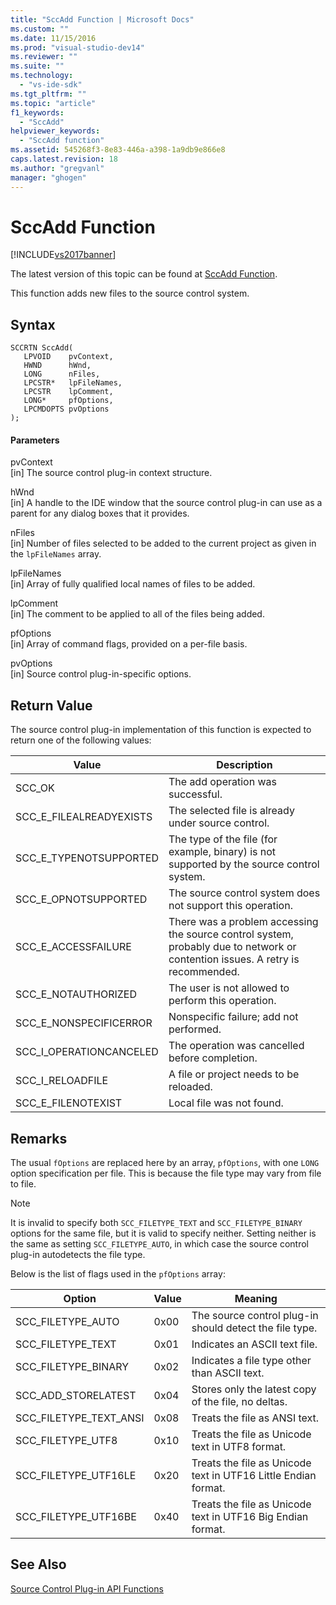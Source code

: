 ```yaml
---
title: "SccAdd Function | Microsoft Docs"
ms.custom: ""
ms.date: 11/15/2016
ms.prod: "visual-studio-dev14"
ms.reviewer: ""
ms.suite: ""
ms.technology: 
  - "vs-ide-sdk"
ms.tgt_pltfrm: ""
ms.topic: "article"
f1_keywords: 
  - "SccAdd"
helpviewer_keywords: 
  - "SccAdd function"
ms.assetid: 545268f3-8e83-446a-a398-1a9db9e866e8
caps.latest.revision: 18
ms.author: "gregvanl"
manager: "ghogen"
---
```

# SccAdd Function
[!INCLUDE[vs2017banner](../includes/vs2017banner.md)]

The latest version of this topic can be found at [SccAdd Function](https://docs.microsoft.com/visualstudio/extensibility/sccadd-function).  
  
This function adds new files to the source control system.  
  
## Syntax  
  
```cpp#  
SCCRTN SccAdd(  
   LPVOID    pvContext,  
   HWND      hWnd,  
   LONG      nFiles,  
   LPCSTR*   lpFileNames,  
   LPCSTR    lpComment,  
   LONG*     pfOptions,  
   LPCMDOPTS pvOptions  
);  
```  
  
#### Parameters  
 pvContext  
 [in] The source control plug-in context structure.  
  
 hWnd  
 [in] A handle to the IDE window that the source control plug-in can use as a parent for any dialog boxes that it provides.  
  
 nFiles  
 [in] Number of files selected to be added to the current project as given in the `lpFileNames` array.  
  
 lpFileNames  
 [in] Array of fully qualified local names of files to be added.  
  
 lpComment  
 [in] The comment to be applied to all of the files being added.  
  
 pfOptions  
 [in] Array of command flags, provided on a per-file basis.  
  
 pvOptions  
 [in] Source control plug-in-specific options.  
  
## Return Value  
 The source control plug-in implementation of this function is expected to return one of the following values:  
  
|Value|Description|  
|-----------|-----------------|  
|SCC_OK|The add operation was successful.|  
|SCC_E_FILEALREADYEXISTS|The selected file is already under source control.|  
|SCC_E_TYPENOTSUPPORTED|The type of the file (for example, binary) is not supported by the source control system.|  
|SCC_E_OPNOTSUPPORTED|The source control system does not support this operation.|  
|SCC_E_ACCESSFAILURE|There was a problem accessing the source control system, probably due to network or contention issues. A retry is recommended.|  
|SCC_E_NOTAUTHORIZED|The user is not allowed to perform this operation.|  
|SCC_E_NONSPECIFICERROR|Nonspecific failure; add not performed.|  
|SCC_I_OPERATIONCANCELED|The operation was cancelled before completion.|  
|SCC_I_RELOADFILE|A file or project needs to be reloaded.|  
|SCC_E_FILENOTEXIST|Local file was not found.|  
  
## Remarks  
 The usual `fOptions` are replaced here by an array, `pfOptions`, with one `LONG` option specification per file. This is because the file type may vary from file to file.  
  
> [!NOTE]
>  It is invalid to specify both `SCC_FILETYPE_TEXT` and `SCC_FILETYPE_BINARY` options for the same file, but it is valid to specify neither. Setting neither is the same as setting `SCC_FILETYPE_AUTO`, in which case the source control plug-in autodetects the file type.  
  
 Below is the list of flags used in the `pfOptions` array:  
  
|Option|Value|Meaning|  
|------------|-----------|-------------|  
|SCC_FILETYPE_AUTO|0x00|The source control plug-in should detect the file type.|  
|SCC_FILETYPE_TEXT|0x01|Indicates an ASCII text file.|  
|SCC_FILETYPE_BINARY|0x02|Indicates a file type other than ASCII text.|  
|SCC_ADD_STORELATEST|0x04|Stores only the latest copy of the file, no deltas.|  
|SCC_FILETYPE_TEXT_ANSI|0x08|Treats the file as ANSI text.|  
|SCC_FILETYPE_UTF8|0x10|Treats the file as Unicode text in UTF8 format.|  
|SCC_FILETYPE_UTF16LE|0x20|Treats the file as Unicode text in UTF16 Little Endian format.|  
|SCC_FILETYPE_UTF16BE|0x40|Treats the file as Unicode text in UTF16 Big Endian format.|  
  
## See Also  
 [Source Control Plug-in API Functions](../extensibility/source-control-plug-in-api-functions.md)

